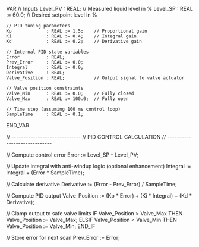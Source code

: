 VAR
    // Inputs
    Level_PV       : REAL;           // Measured liquid level in %
    Level_SP       : REAL := 60.0;   // Desired setpoint level in %

    // PID tuning parameters
    Kp             : REAL := 1.5;    // Proportional gain
    Ki             : REAL := 0.4;    // Integral gain
    Kd             : REAL := 0.2;    // Derivative gain

    // Internal PID state variables
    Error          : REAL;
    Prev_Error     : REAL := 0.0;
    Integral       : REAL := 0.0;
    Derivative     : REAL;
    Valve_Position : REAL;           // Output signal to valve actuator

    // Valve position constraints
    Valve_Min      : REAL := 0.0;    // Fully closed
    Valve_Max      : REAL := 100.0;  // Fully open

    // Time step (assuming 100 ms control loop)
    SampleTime     : REAL := 0.1;
END_VAR

// -----------------------------
// PID CONTROL CALCULATION
// -----------------------------

// Compute control error
Error := Level_SP - Level_PV;

// Update integral with anti-windup logic (optional enhancement)
Integral := Integral + (Error * SampleTime);

// Calculate derivative
Derivative := (Error - Prev_Error) / SampleTime;

// Compute PID output
Valve_Position := (Kp * Error) + (Ki * Integral) + (Kd * Derivative);

// Clamp output to safe valve limits
IF Valve_Position > Valve_Max THEN
    Valve_Position := Valve_Max;
ELSIF Valve_Position < Valve_Min THEN
    Valve_Position := Valve_Min;
END_IF

// Store error for next scan
Prev_Error := Error;
